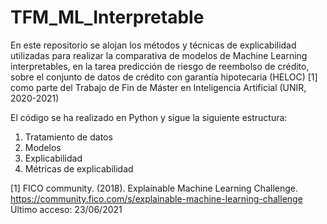 # TFM_ML_Interpretable

En este repositorio se alojan los métodos y técnicas de explicabilidad utilizadas para realizar la comparativa de modelos de Machine Learning interpretables, en la tarea predicción de riesgo de reembolso de crédito, sobre el conjunto de datos de crédito con garantía hipotecaria (HELOC) [1] como parte del Trabajo de Fin de Máster en Inteligencia Artificial (UNIR, 2020-2021)

El código se ha realizado en Python y sigue la siguiente estructura:

1.	Tratamiento de datos
2.	Modelos
3.	Explicabilidad
4.	Métricas de explicabilidad

[1] FICO community. (2018). Explainable Machine Learning Challenge. https://community.fico.com/s/explainable-machine-learning-challenge Último acceso: 23/06/2021
